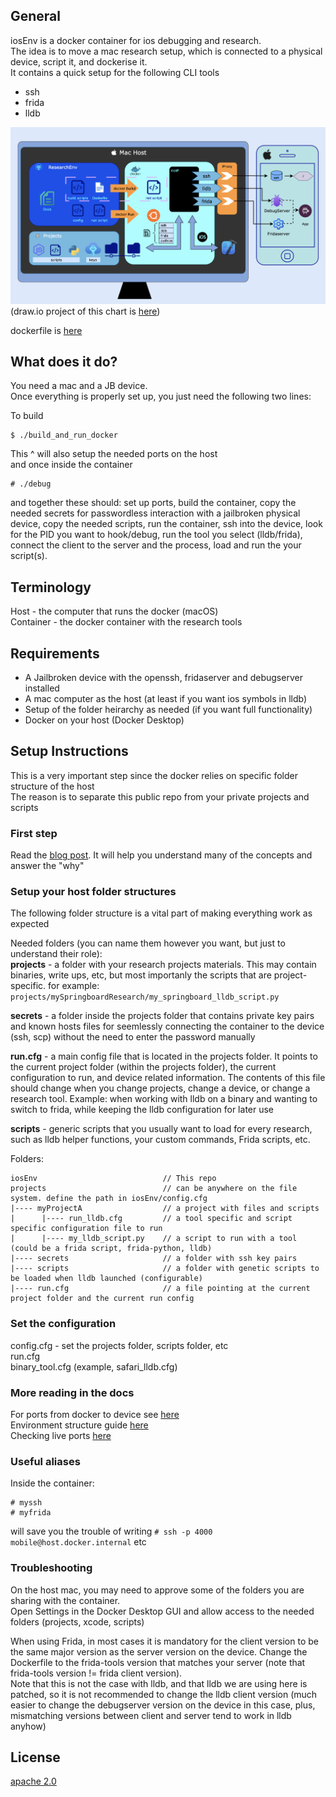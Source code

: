 ## General
iosEnv is a docker container for ios debugging and research.   
The idea is to move a mac research setup, which is connected to a physical device, script it, and dockerise it.  
It contains a quick setup for the following CLI tools 
- ssh    
- frida  
- lldb


![env overview](./docs/env_pretty.png)
(draw.io project of this chart is [here](./docs/env_pretty.drawio))

dockerfile is [here](./docker/Dockerfile)


## What does it do?
You need a mac and a JB device.   
Once everything is properly set up, you just need the following two lines:

To build   
```
$ ./build_and_run_docker
```
This ^ will also setup the needed ports on the host  
and once inside the container   
```
# ./debug
```

and together these should: set up ports, build the container, copy the needed secrets for passwordless interaction with a jailbroken physical device, copy the needed scripts, run the container, ssh into the device, look for the PID you want to hook/debug, run the tool you select (lldb/frida), connect the client to the server and the process, load and run the your script(s).   


## Terminology
Host - the computer that runs the docker (macOS)     
Container - the docker container with the research tools   


## Requirements
- A Jailbroken device with the openssh, fridaserver and debugserver installed
- A mac computer as the host (at least if you want ios symbols in lldb)   
- Setup of the folder heirarchy as needed (if you want full functionality)   
- Docker on your host (Docker Desktop)   


## Setup Instructions
This is a very important step since the docker relies on specific folder structure of the host   
The reason is to separate this public repo from your private projects and scripts   

### First step
Read the [blog post](https://chensokolovsky.github.io/FuzzerAmoreBlog/posts/ios_research_docker_env.html). It will help you understand many of the concepts and answer the "why"   


### Setup your host folder structures
The following folder structure is a vital part of making everything work as expected   

Needed folders (you can name them however you want, but just to understand their role):  
**projects** - a folder with your research projects materials. This may contain binaries, write ups, etc, but most importanly the scripts that are project-specific. for example: ```projects/mySpringboardResearch/my_springboard_lldb_script.py```  

**secrets** - a folder inside the projects folder that contains private key pairs and known hosts files for seemlessly connecting the container to the device (ssh, scp) without the need to enter the password manually  

**run.cfg** - a main config file that is located in the projects folder. It points to the current project folder (within the projects folder), the current configuration to run, and device related information. The contents of this file should change when you change projects, change a device, or change a research tool. Example: when working with lldb on a binary and wanting to switch to frida, while keeping the lldb configuration for later use  

**scripts** - generic scripts that you usually want to load for every research, such as lldb helper functions, your custom commands, Frida scripts, etc.

Folders:  
```
iosEnv                            // This repo
projects                          // can be anywhere on the file system. define the path in iosEnv/config.cfg
|---- myProjectA                  // a project with files and scripts
|      |---- run_lldb.cfg         // a tool specific and script specific configuration file to run
|      |---- my_lldb_script.py    // a script to run with a tool (could be a frida script, frida-python, lldb)
|---- secrets                     // a folder with ssh key pairs
|---- scripts                     // a folder with genetic scripts to be loaded when lldb launched (configurable)
|---- run.cfg                     // a file pointing at the current project folder and the current run config
```


### Set the configuration
config.cfg - set the projects folder, scripts folder, etc   
run.cfg   
binary_tool.cfg (example, safari_lldb.cfg)   

  
### More reading in the docs  

For ports from docker to device see [here](./docs/ports_setup_doc.md)    
Environment structure guide [here](./docs/environment_structure.md)   
Checking live ports [here](./docs/check_live_ports.md)  


### Useful aliases  

Inside the container:  
```
# myssh
# myfrida
```
will save you the trouble of writing ```# ssh -p 4000 mobile@host.docker.internal``` etc    



### Troubleshooting  
On the host mac, you may need to approve some of the folders you are sharing with the container.  
Open Settings in the Docker Desktop GUI and allow access to the needed folders (projects, xcode, scripts)   

When using Frida, in most cases it is mandatory for the client version to be the same major version as the server version on the device. Change the Dockerfile to the frida-tools version that matches your server (note that frida-tools version != frida client version).   
Note that this is not the case with lldb, and that lldb we are using here is patched, so it is not recommended to change the lldb client version (much easier to change the debugserver version on the device in this case, plus, mismatching versions between client and server tend to work in lldb anyhow)




## License
[apache 2.0](./LICENSE)